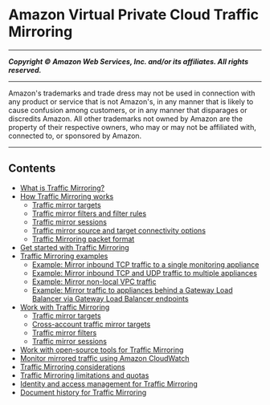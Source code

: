 # Amazon Virtual Private Cloud Traffic Mirroring

-----
*****Copyright &copy; Amazon Web Services, Inc. and/or its affiliates. All rights reserved.*****

-----
Amazon's trademarks and trade dress may not be used in
connection with any product or service that is not Amazon's,
in any manner that is likely to cause confusion among customers,
or in any manner that disparages or discredits Amazon. All other
trademarks not owned by Amazon are the property of their respective
owners, who may or may not be affiliated with, connected to, or
sponsored by Amazon.

-----
## Contents
+ [What is Traffic Mirroring?](what-is-traffic-mirroring.md)
+ [How Traffic Mirroring works](traffic-mirroring-how-it-works.md)
   + [Traffic mirror targets](traffic-mirroring-targets.md)
   + [Traffic mirror filters and filter rules](traffic-mirroring-filters.md)
   + [Traffic mirror sessions](traffic-mirroring-sessions.md)
   + [Traffic mirror source and target connectivity options](traffic-mirroring-connection.md)
   + [Traffic Mirroring packet format](traffic-mirroring-packet-formats.md)
+ [Get started with Traffic Mirroring](traffic-mirroring-getting-started.md)
+ [Traffic Mirroring examples](Traffic_Mirroring_Scenarios.md)
   + [Example: Mirror inbound TCP traffic to a single monitoring appliance](tm-example-inbound-tcp.md)
   + [Example: Mirror inbound TCP and UDP traffic to multiple appliances](tm-example-inbound-tcp-udp.md)
   + [Example: Mirror non-local VPC traffic](tm-example-non-vpc.md)
   + [Example: Mirror traffic to appliances behind a Gateway Load Balancer via Gateway Load Balancer endpoints](tm-example-glb-endpoints.md)
+ [Work with Traffic Mirroring](working-with-traffic-mirroring.md)
   + [Traffic mirror targets](traffic-mirroring-target.md)
   + [Cross-account traffic mirror targets](cross-account-traffic-mirroring-targets.md)
   + [Traffic mirror filters](traffic-mirroring-filter.md)
   + [Traffic mirror sessions](traffic-mirroring-session.md)
+ [Work with open-source tools for Traffic Mirroring](tm-example-open-source.md)
+ [Monitor mirrored traffic using Amazon CloudWatch](traffic-mirror-cloudwatch.md)
+ [Traffic Mirroring considerations](traffic-mirroring-considerations.md)
+ [Traffic Mirroring limitations and quotas](traffic-mirroring-limits.md)
+ [Identity and access management for Traffic Mirroring](traffic-mirroring-security.md)
+ [Document history for Traffic Mirroring](doc-history.md)